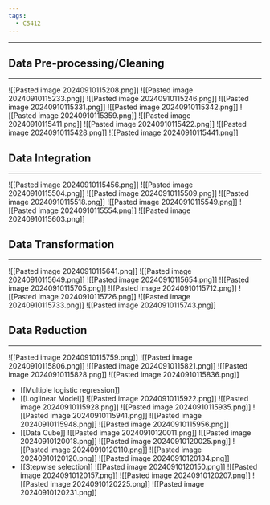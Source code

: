 ```yaml
---
tags:
  - CS412
---
```

---
## Data Pre-processing/Cleaning
---
![[Pasted image 20240910115208.png]]
![[Pasted image 20240910115233.png]]
![[Pasted image 20240910115246.png]]
![[Pasted image 20240910115331.png]]
![[Pasted image 20240910115342.png]]
![[Pasted image 20240910115359.png]]
![[Pasted image 20240910115411.png]]
![[Pasted image 20240910115422.png]]
![[Pasted image 20240910115428.png]]
![[Pasted image 20240910115441.png]]

## Data Integration
---
![[Pasted image 20240910115456.png]]
![[Pasted image 20240910115504.png]]
![[Pasted image 20240910115509.png]]
![[Pasted image 20240910115518.png]]
![[Pasted image 20240910115549.png]]
![[Pasted image 20240910115554.png]]
![[Pasted image 20240910115603.png]]

## Data Transformation
---
![[Pasted image 20240910115641.png]]
![[Pasted image 20240910115649.png]]
![[Pasted image 20240910115654.png]]
![[Pasted image 20240910115705.png]]
![[Pasted image 20240910115712.png]]
![[Pasted image 20240910115726.png]]
![[Pasted image 20240910115733.png]]
![[Pasted image 20240910115743.png]]

## Data Reduction
---
![[Pasted image 20240910115759.png]]
![[Pasted image 20240910115806.png]]
![[Pasted image 20240910115821.png]]
![[Pasted image 20240910115828.png]]
![[Pasted image 20240910115836.png]]
- [[Multiple logistic regression]]
- [[Loglinear Model]]
![[Pasted image 20240910115922.png]]
![[Pasted image 20240910115928.png]]
![[Pasted image 20240910115935.png]]
![[Pasted image 20240910115941.png]]
![[Pasted image 20240910115948.png]]
![[Pasted image 20240910115956.png]]
- [[Data Cube]]
![[Pasted image 20240910120011.png]]
![[Pasted image 20240910120018.png]]
![[Pasted image 20240910120025.png]]
![[Pasted image 20240910120110.png]]
![[Pasted image 20240910120120.png]]
![[Pasted image 20240910120134.png]]
- [[Stepwise selection]]
![[Pasted image 20240910120150.png]]
![[Pasted image 20240910120157.png]]
![[Pasted image 20240910120207.png]]
![[Pasted image 20240910120225.png]]
![[Pasted image 20240910120231.png]]

